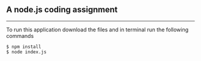 ## A node.js coding assignment ##

---
To run this application download the files and in terminal run the following commands

```
$ npm install
$ node index.js
```